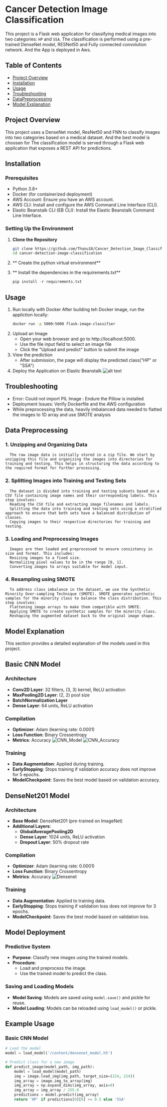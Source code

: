 # Cancer Detection Image Classification

This project is a Flask web application for classifying medical images into two categories: `HP` and `SSA`. The classification is performed using a pre-trained DenseNet model, RESNet50 and Fully connected convolution network. And the App is deployed in Aws.

## Table of Contents

- [Project Overview](#project-overview)
- [Installation](#installation)
- [Usage](#usage)
- [Troubleshooting](#troubleshooting)
- [DataPreprocessing](#DataPreprocessing)
- [Model Explanation](#model-explanation)

## Project Overview

This project uses a DenseNet model, ResNet50 and FNN to classify images into two categories based on a medical dataset. And the best model is choosen for The classification model is served through a Flask web application that exposes a REST API for predictions.


## Installation

### Prerequisites

- Python 3.8+
- Docker (for containerized deployment)
- AWS Account: Ensure you have an AWS account.
- AWS CLI: Install and configure the AWS Command Line Interface (CLI).
- Elastic Beanstalk CLI (EB CLI): Install the Elastic Beanstalk Command Line Interface.


### Setting Up the Environment

1. **Clone the Repository**

   ```bash
   git clone https://github.com/Thanu18/Cancer_Detection_Image_Classification.git
   cd cancer-detection-image-classification

2. ** Create the python virtual environment**
3. ** Install the dependencies in the requirements.txt**
   
   ```python
   pip install -r requirements.txt

## Usage

1. Run locally with Docker
   After building teh Docker image, run the appliction locally:
   ```bash
   docker run -p 5000:5000 flask-image-classifier
2. Upload an Image
   - Open your web browser and go to http://localhost:5000.
   - Use the file input field to select an image file
   - Click the "Upload and predict" button to submit the image
3. View the prediction
   - After submission, the page will display the predicted class("HP" or "SSA")
4. Deploy the Application on Elastic Beanstalk
   ![alt text](pics/Prediction.png)


## Troubleshooting

   - Error: Could not import PIL Image : Endure the Pillow is installed
   - Deployment Issues: Verify Dockerfile and the AWS configuration
   - While preprocessing the data, heavily imbalanced data needed to flatted 
     the images to 1D array and use SMOTE analysis

## Data Preprocessing

### 1. Unzipping and Organizing Data
      The raw image data is initially stored in a zip file. We start by unzipping this file and organizing the images into directories for training and testing. This helps in structuring the data according to the required format for further processing.

### 2. Splitting Images into Training and Testing Sets
      The dataset is divided into training and testing subsets based on a CSV file containing image names and their corresponding labels. This step involves:
      Reading the CSV file and extracting image filenames and labels.
      Splitting the data into training and testing sets using a stratified approach to ensure that both sets have a balanced distribution of classes.
      Copying images to their respective directories for training and testing.

### 3. Loading and Preprocessing Images
      Images are then loaded and preprocessed to ensure consistency in size and format. This includes:
      Resizing images to a fixed size.
      Normalizing pixel values to be in the range [0, 1].
      Converting images to arrays suitable for model input.

### 4. Resampling using SMOTE
      To address class imbalance in the dataset, we use the Synthetic Minority Over-sampling Technique (SMOTE). SMOTE generates synthetic samples for the minority class to balance the class distribution. This step involves:
      Flattening image arrays to make them compatible with SMOTE.
      Applying SMOTE to create synthetic samples for the minority class.
      Reshaping the augmented dataset back to the original image shape.


## Model Explanation

This section provides a detailed explanation of the models used in this project.

## Basic CNN Model

### Architecture
- **Conv2D Layer**: 32 filters, (3, 3) kernel, ReLU activation
- **MaxPooling2D Layer**: (2, 2) pool size
- **BatchNormalization Layer**
- **Dense Layer**: 64 units, ReLU activation

### Compilation
- **Optimizer**: Adam (learning rate: 0.0001)
- **Loss Function**: Binary Crossentropy
- **Metrics**: Accuracy
![CNN_Model](\pics\CNN_Model.png)
![CNN_Accuracy](\pics\CNN_Accuracy.png)

### Training
- **Data Augmentation**: Applied during training.
- **EarlyStopping**: Stops training if validation accuracy does not improve for 5 epochs.
- **ModelCheckpoint**: Saves the best model based on validation accuracy.

## DenseNet201 Model

### Architecture
- **Base Model**: DenseNet201 (pre-trained on ImageNet)
- **Additional Layers**:
  - **GlobalAveragePooling2D**
  - **Dense Layer**: 1024 units, ReLU activation
  - **Dropout Layer**: 50% dropout rate

### Compilation
- **Optimizer**: Adam (learning rate: 0.0001)
- **Loss Function**: Binary Crossentropy
- **Metrics**: Accuracy
![Densenet](\pics\Densenet.png)


### Training
- **Data Augmentation**: Applied to training data.
- **EarlyStopping**: Stops training if validation loss does not improve for 3 epochs.
- **ModelCheckpoint**: Saves the best model based on validation loss.

## Model Deployment

### Predictive System
- **Purpose**: Classify new images using the trained models.
- **Procedure**:
  - Load and preprocess the image.
  - Use the trained model to predict the class.

### Saving and Loading Models
- **Model Saving**: Models are saved using `model.save()` and pickle for reuse.
- **Model Loading**: Models can be reloaded using `load_model()` or pickle.

## Example Usage

### Basic CNN Model

```python
# Load the model
model = load_model('/content/densenet_model.h5')

# Predict class for a new image
def predict_image(model_path, img_path):
    model = load_model(model_path)
    img = image.load_img(img_path, target_size=(224, 224))
    img_array = image.img_to_array(img)
    img_array = np.expand_dims(img_array, axis=0)
    img_array = img_array / 255.0
    predictions = model.predict(img_array)
    return 'HP' if predictions[0][0] >= 0.5 else 'SSA'



   
